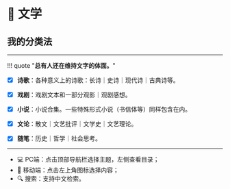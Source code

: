 # 📝 文学


## 我的分类法
----

!!! quote "**总有人还在维持文字的体面。**"

- [x] **诗歌**：各种意义上的诗歌：长诗｜史诗｜现代诗｜古典诗等。

- [x] **戏剧**：戏剧文本和一部分观影｜观剧感想。

- [x] **小说**：小说合集。一些特殊形式小说（书信体等）同样包含在内。

- [x] **文论**：散文｜文艺批评｜文学史｜文艺理论。

- [x] **随笔**：历史｜哲学｜社会思考。




-----------

- 💻 PC端：点击顶部导航栏选择主题，左侧查看目录；
- 📱 移动端：点击左上角图标选择内容；
- 🔍 搜索：支持中文检索。